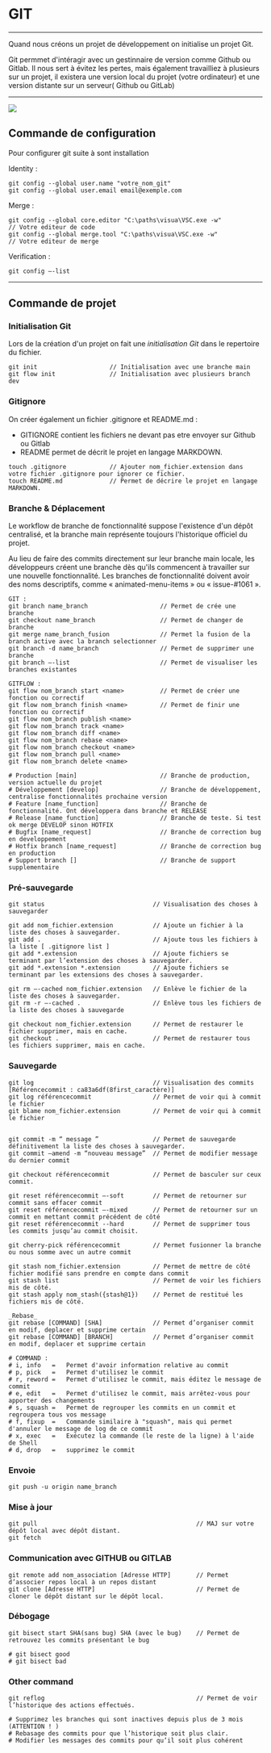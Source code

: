 # GIT

---

Quand nous créons un projet de développement on initialise un projet Git.

Git permmet d'intéragir avec un gestinnaire de version comme Github ou Gitlab. Il nous sert à évitez les pertes, mais également travailliez à plusieurs sur un projet, il existera une version local du projet (votre ordinateur) et une version distante sur un serveur( Github ou GitLab)

---

![](git.png)

## Commande de configuration

Pour configurer git suite à sont installation

Identity :

```code
git config --global user.name "votre_nom_git"
git config --global user.email email@exemple.com
```

Merge :

```code
git config --global core.editor "C:\paths\visua\VSC.exe -w"                     // Votre editeur de code
git config --global merge.tool "C:\paths\visua\VSC.exe -w"                      // Votre editeur de merge
```

Verification :

```code
git config –-list
```

---

## Commande de projet

### Initialisation Git

Lors de la création d'un projet on fait une _initialisation Git_ dans le repertoire du fichier.

```code
git init                    // Initialisation avec une branche main
git flow init               // Initialisation avec plusieurs branch dev
```

### Gitignore

On créer également un fichier .gitignore et README.md :

 - GITIGNORE contient les fichiers ne devant pas etre envoyer sur Github ou Gitlab
 - README permet de décrit le projet en langage MARKDOWN.

```code
touch .gitignore            // Ajouter nom_fichier.extension dans votre fichier .gitignore pour ignorer ce fichier.
touch README.md             // Permet de décrire le projet en langage MARKDOWN.
```

### Branche & Déplacement

Le workflow de branche de fonctionnalité suppose l'existence d'un dépôt centralisé, et la branche main représente toujours l'historique officiel du projet.

Au lieu de faire des commits directement sur leur branche main locale, les développeurs créent une branche dès qu'ils commencent à travailler sur une nouvelle fonctionnalité. Les branches de fonctionnalité doivent avoir des noms descriptifs, comme « animated-menu-items » ou « issue-#1061 ».

```code
GIT :
git branch name_branch                    // Permet de crée une branche
git checkout name_branch                  // Permet de changer de branche
git merge name_branch_fusion              // Permet la fusion de la branch active avec la branch selectionner
git branch -d name_branch                 // Permet de supprimer une branche
git branch –-list                         // Permet de visualiser les branches existantes

GITFLOW :
git flow nom_branch start <name>          // Permet de créer une fonction ou correctif
git flow nom_branch finish <name>         // Permet de finir une fonction ou correctif
git flow nom_branch publish <name>
git flow nom_branch track <name>
git flow nom_branch diff <name>
git flow nom_branch rebase <name>
git flow nom_branch checkout <name>
git flow nom_branch pull <name>
git flow nom_branch delete <name>

# Production [main]                       // Branche de production, version actuelle du projet
# Développement [develop]                 // Branche de développement, centralise fonctionnalités prochaine version
# Feature [name_function]                 // Branche de fonctionnalité. Ont développera dans branche et RELEASE
# Release [name_function]                 // Branche de teste. Si test ok merge DEVELOP sinon HOTFIX
# Bugfix [name_request]                   // Branche de correction bug en developpement
# Hotfix branch [name_request]            // Branche de correction bug en production
# Support branch []                       // Branche de support supplementaire
```

### Pré-sauvegarde
```
git status                              // Visualisation des choses à sauvegarder

git add nom_fichier.extension			// Ajoute un fichier à la liste des choses à sauvegarder.
git add .					            // Ajoute tous les fichiers à la liste [ .gitignore list ] 
git add *.extension				        // Ajoute fichiers se terminant par l’extension des choses à sauvegarder.
git add *.extension *.extension		    // Ajoute fichiers se terminant par les extensions des choses à sauvegarder.

git rm –-cached nom_fichier.extension	// Enlève le fichier de la liste des choses à sauvegarder.
git rm -r –-cached .				    // Enlève tous les fichiers de la liste des choses à sauvegarde

git checkout nom_fichier.extension      // Permet de restaurer le fichier supprimer, mais en cache.
git checkout .                          // Permet de restaurer tous les fichiers supprimer, mais en cache.
```
### Sauvegarde
```
git log                                 // Visualisation des commits [Référencecommit : ca83a6df(8first_caractère)] 
git log référencecommit			        // Permet de voir qui à commit le fichier
git blame nom_fichier.extension		    // Permet de voir qui à commit le fichier

                     
git commit -m “ message ”               // Permet de sauvegarde définitivement la liste des choses à sauvegarder.
git commit –amend -m “nouveau message”  // Permet de modifier message du dernier commit 

git checkout référencecommit		    // Permet de basculer sur ceux commit.

git reset référencecommit –-soft		// Permet de retourner sur commit sans effacer commit
git reset référencecommit –-mixed		// Permet de retourner sur un commit en mettant commit précédent de côté
git reset référencecommit --hard 		// Permet de supprimer tous les commits jusqu’au commit choisit.

git cherry-pick référencecommit		    // Permet fusionner la branche ou nous somme avec un autre commit

git stash nom_fichier.extension         // Permet de mettre de côté fichier modifié sans prendre en compte dans commit
git stash list                          // Permet de voir les fichiers mis de côté.
git stash apply nom_stash({stash@1})    // Permet de restitué les fichiers mis de côté.

_Rebase_
git rebase [COMMAND] [SHA]              // Permet d’organiser commit en modif, deplacer et supprime certain 
git rebase [COMMAND] [BRANCH]           // Permet d’organiser commit en modif, deplacer et supprime certain 

# COMMAND : 
# i, info   =   Permet d'avoir information relative au commit
# p, pick   =   Permet d'utilisez le commit
# r, reword =   Permet d'utilisez le commit, mais éditez le message de commit
# e, edit   =   Permet d'utilisez le commit, mais arrêtez-vous pour apporter des changements
# s, squash =   Permet de regrouper les commits en un commit et regroupera tous vos message
# f, fixup  =   Commande similaire à "squash", mais qui permet d'annuler le message de log de ce commit
# x, exec   =   Exécutez la commande (le reste de la ligne) à l'aide de Shell 
# d, drop   =   supprimez le commit
```
### Envoie
```
git push -u origin name_branch
```

### Mise à jour 
```
git pull                                            // MAJ sur votre dépôt local avec dépôt distant.
git fetch
```
### Communication avec GITHUB ou GITLAB

```code
git remote add nom_association [Adresse HTTP]       // Permet d’associer repos local à un repos distant
git clone [Adresse HTTP]                            // Permet de cloner le dépôt distant sur le dépôt local.
```

### Débogage
```
git bisect start SHA(sans bug) SHA (avec le bug)    // Permet de retrouvez les commits présentant le bug 

# git bisect good                                   
# git bisect bad                            
```
### Other command
```
git reflog                                          // Permet de voir l’historique des actions effectués.
```
```
# Supprimez les branches qui sont inactives depuis plus de 3 mois (ATTENTION ! )
# Rebasage des commits pour que l’historique soit plus clair.
# Modifier les messages des commits pour qu’il soit plus cohérent
```